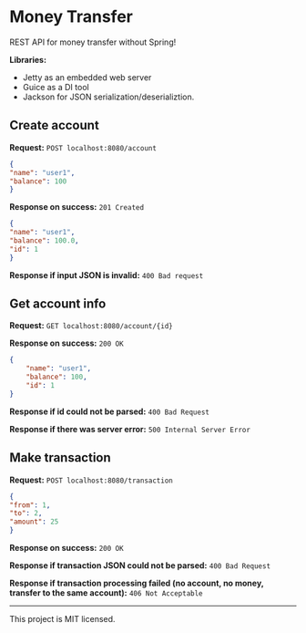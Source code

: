 # Money Transfer

REST API for money transfer without Spring!

**Libraries:**
* Jetty as an embedded web server
* Guice as a DI tool
* Jackson for JSON serialization/deserializtion.

## Create account
**Request:**
`POST localhost:8080/account`
```json
{
"name": "user1",
"balance": 100
}
```
**Response on success:** `201 Created`
```json
{
"name": "user1",
"balance": 100.0,
"id": 1
}
```
**Response if input JSON is invalid:** `400 Bad request`

## Get account info
**Request:** `GET localhost:8080/account/{id}`

**Response on success:** `200 OK`
```json
{
    "name": "user1",
    "balance": 100,
    "id": 1
}
```
**Response if id could not be parsed:** `400 Bad Request`

**Response if there was server error:** `500 Internal Server Error`

## Make transaction
**Request:**
`POST localhost:8080/transaction`
```json
{
"from": 1,
"to": 2,
"amount": 25
}
```
**Response on success:** `200 OK`

**Response if transaction JSON could not be parsed:** `400 Bad Request`

**Response if transaction processing failed (no account, no money, transfer to the same account):** `406 Not Acceptable`

---

This project is MIT licensed.

